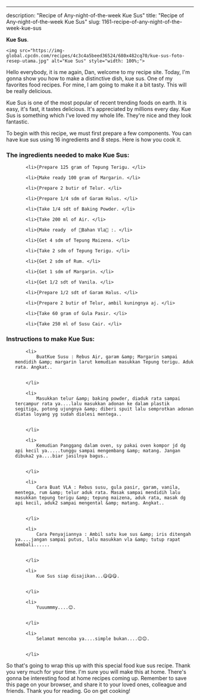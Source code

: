 ---
description: "Recipe of Any-night-of-the-week Kue Sus"
title: "Recipe of Any-night-of-the-week Kue Sus"
slug: 1161-recipe-of-any-night-of-the-week-kue-sus

<p>
	<strong>Kue Sus</strong>. 
	
</p>
<p>
	
	<img src="https://img-global.cpcdn.com/recipes/4c3c4a5beed36524/680x482cq70/kue-sus-foto-resep-utama.jpg" alt="Kue Sus" style="width: 100%;">
	
	
</p>
<p>
	Hello everybody, it is me again, Dan, welcome to my recipe site. Today, I'm gonna show you how to make a distinctive dish, kue sus. One of my favorites food recipes. For mine, I am going to make it a bit tasty. This will be really delicious.
</p>
	
<p>
	Kue Sus is one of the most popular of recent trending foods on earth. It is easy, it's fast, it tastes delicious. It's appreciated by millions every day. Kue Sus is something which I've loved my whole life. They're nice and they look fantastic.
</p>
<p>
	
</p>

<p>
To begin with this recipe, we must first prepare a few components. You can have kue sus using 16 ingredients and 8 steps. Here is how you cook it.
</p>

<h3>The ingredients needed to make Kue Sus:</h3>

<ol>
	
		<li>{Prepare 125 gram of Tepung Terigu. </li>
	
		<li>{Make ready 100 gram of Margarin. </li>
	
		<li>{Prepare 2 butir of Telur. </li>
	
		<li>{Prepare 1/4 sdm of Garam Halus. </li>
	
		<li>{Take 1/4 sdt of Baking Powder. </li>
	
		<li>{Take 200 ml of Air. </li>
	
		<li>{Make ready  of 🍰Bahan Vla🍰 :. </li>
	
		<li>{Get 4 sdm of Tepung Maizena. </li>
	
		<li>{Take 2 sdm of Tepung Terigu. </li>
	
		<li>{Get 2 sdm of Rum. </li>
	
		<li>{Get 1 sdm of Margarin. </li>
	
		<li>{Get 1/2 sdt of Vanila. </li>
	
		<li>{Prepare 1/2 sdt of Garam Halus. </li>
	
		<li>{Prepare 2 butir of Telur, ambil kuningnya aj. </li>
	
		<li>{Take 60 gram of Gula Pasir. </li>
	
		<li>{Take 250 ml of Susu Cair. </li>
	
</ol>
<p>
	
</p>

<h3>Instructions to make Kue Sus:</h3>

<ol>
	
		<li>
			BuatKue Susu : Rebus Air, garam &amp; Margarin sampai mendidih &amp; margarin larut kemudian masukkan Tepung terigu. Aduk rata. Angkat..
			
			
		</li>
	
		<li>
			Masukkan telur &amp; baking powder, diaduk rata sampai tercampur rata ya....lalu masukkan adonan ke dalam plastik segitiga, potong ujungnya &amp; diberi spuit lalu semprotkan adonan diatas loyang yg sudah diolesi mentega..
			
			
		</li>
	
		<li>
			Kemudian Panggang dalam oven, sy pakai oven kompor jd dg api kecil ya.....tunggu sampai mengembang &amp; matang. Jangan dibuka2 ya....biar jasilnya bagus..
			
			
		</li>
	
		<li>
			Cara Buat VLA : Rebus susu, gula pasir, garam, vanila, mentega, rum &amp; telur aduk rata. Masak sampai mendidih lalu masukkan tepung terigu &amp; tepung maizena, aduk rata, masak dg api kecil, aduk2 sampai mengental &amp; matang. Angkat..
			
			
		</li>
	
		<li>
			Cara Penyajiannya : Ambil satu kue sus &amp; iris ditengah ya....jangan sampai putus, lalu masukkan vla &amp; tutup rapat kembali......
			
			
		</li>
	
		<li>
			Kue Sus siap disajikan...😋😋😋.
			
			
		</li>
	
		<li>
			Yuuummmy....😊.
			
			
		</li>
	
		<li>
			Selamat mencoba ya....simple bukan....😊😊.
			
			
		</li>
	
</ol>

<p>
	
</p>

<p>
	So that's going to wrap this up with this special food kue sus recipe. Thank you very much for your time. I'm sure you will make this at home. There's gonna be interesting food at home recipes coming up. Remember to save this page on your browser, and share it to your loved ones, colleague and friends. Thank you for reading. Go on get cooking!
</p>
